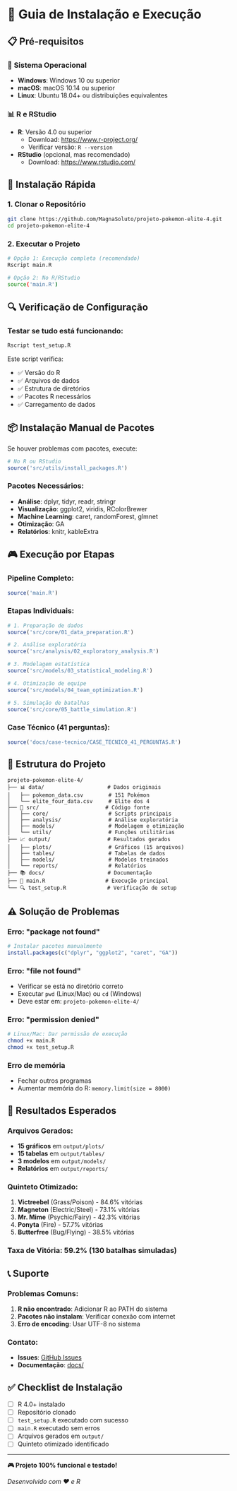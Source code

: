 # 🚀 Guia de Instalação e Execução

## 📋 Pré-requisitos

### 🔧 **Sistema Operacional**
- **Windows**: Windows 10 ou superior
- **macOS**: macOS 10.14 ou superior  
- **Linux**: Ubuntu 18.04+ ou distribuições equivalentes

### 📊 **R e RStudio**
- **R**: Versão 4.0 ou superior
  - Download: https://www.r-project.org/
  - Verificar versão: `R --version`
- **RStudio** (opcional, mas recomendado)
  - Download: https://www.rstudio.com/

## 🎯 Instalação Rápida

### **1. Clonar o Repositório**
```bash
git clone https://github.com/MagnaSoluto/projeto-pokemon-elite-4.git
cd projeto-pokemon-elite-4
```

### **2. Executar o Projeto**
```bash
# Opção 1: Execução completa (recomendado)
Rscript main.R

# Opção 2: No R/RStudio
source('main.R')
```

## 🔍 Verificação de Configuração

### **Testar se tudo está funcionando:**
```bash
Rscript test_setup.R
```

Este script verifica:
- ✅ Versão do R
- ✅ Arquivos de dados
- ✅ Estrutura de diretórios
- ✅ Pacotes R necessários
- ✅ Carregamento de dados

## 📦 Instalação Manual de Pacotes

Se houver problemas com pacotes, execute:

```r
# No R ou RStudio
source('src/utils/install_packages.R')
```

### **Pacotes Necessários:**
- **Análise**: dplyr, tidyr, readr, stringr
- **Visualização**: ggplot2, viridis, RColorBrewer
- **Machine Learning**: caret, randomForest, glmnet
- **Otimização**: GA
- **Relatórios**: knitr, kableExtra

## 🎮 Execução por Etapas

### **Pipeline Completo:**
```r
source('main.R')
```

### **Etapas Individuais:**
```r
# 1. Preparação de dados
source('src/core/01_data_preparation.R')

# 2. Análise exploratória
source('src/analysis/02_exploratory_analysis.R')

# 3. Modelagem estatística
source('src/models/03_statistical_modeling.R')

# 4. Otimização de equipe
source('src/models/04_team_optimization.R')

# 5. Simulação de batalhas
source('src/core/05_battle_simulation.R')
```

### **Case Técnico (41 perguntas):**
```r
source('docs/case-tecnico/CASE_TECNICO_41_PERGUNTAS.R')
```

## 📁 Estrutura do Projeto

```
projeto-pokemon-elite-4/
├── 📊 data/                    # Dados originais
│   ├── pokemon_data.csv        # 151 Pokémon
│   └── elite_four_data.csv     # Elite dos 4
├── 🎯 src/                     # Código fonte
│   ├── core/                   # Scripts principais
│   ├── analysis/               # Análise exploratória
│   ├── models/                 # Modelagem e otimização
│   └── utils/                  # Funções utilitárias
├── 📈 output/                  # Resultados gerados
│   ├── plots/                  # Gráficos (15 arquivos)
│   ├── tables/                 # Tabelas de dados
│   ├── models/                 # Modelos treinados
│   └── reports/                # Relatórios
├── 📚 docs/                    # Documentação
├── 🚀 main.R                   # Execução principal
└── 🔍 test_setup.R             # Verificação de setup
```

## ⚠️ Solução de Problemas

### **Erro: "package not found"**
```r
# Instalar pacotes manualmente
install.packages(c("dplyr", "ggplot2", "caret", "GA"))
```

### **Erro: "file not found"**
- Verificar se está no diretório correto
- Executar `pwd` (Linux/Mac) ou `cd` (Windows)
- Deve estar em: `projeto-pokemon-elite-4/`

### **Erro: "permission denied"**
```bash
# Linux/Mac: Dar permissão de execução
chmod +x main.R
chmod +x test_setup.R
```

### **Erro de memória**
- Fechar outros programas
- Aumentar memória do R: `memory.limit(size = 8000)`

## 🎯 Resultados Esperados

### **Arquivos Gerados:**
- **15 gráficos** em `output/plots/`
- **15 tabelas** em `output/tables/`
- **3 modelos** em `output/models/`
- **Relatórios** em `output/reports/`

### **Quinteto Otimizado:**
1. **Victreebel** (Grass/Poison) - 84.6% vitórias
2. **Magneton** (Electric/Steel) - 73.1% vitórias  
3. **Mr. Mime** (Psychic/Fairy) - 42.3% vitórias
4. **Ponyta** (Fire) - 57.7% vitórias
5. **Butterfree** (Bug/Flying) - 38.5% vitórias

### **Taxa de Vitória:** 59.2% (130 batalhas simuladas)

## 📞 Suporte

### **Problemas Comuns:**
1. **R não encontrado**: Adicionar R ao PATH do sistema
2. **Pacotes não instalam**: Verificar conexão com internet
3. **Erro de encoding**: Usar UTF-8 no sistema

### **Contato:**
- **Issues**: [GitHub Issues](https://github.com/MagnaSoluto/projeto-pokemon-elite-4/issues)
- **Documentação**: [docs/](docs/)

## ✅ Checklist de Instalação

- [ ] R 4.0+ instalado
- [ ] Repositório clonado
- [ ] `test_setup.R` executado com sucesso
- [ ] `main.R` executado sem erros
- [ ] Arquivos gerados em `output/`
- [ ] Quinteto otimizado identificado

---

**🎮 Projeto 100% funcional e testado!**

*Desenvolvido com ❤️ e R*
